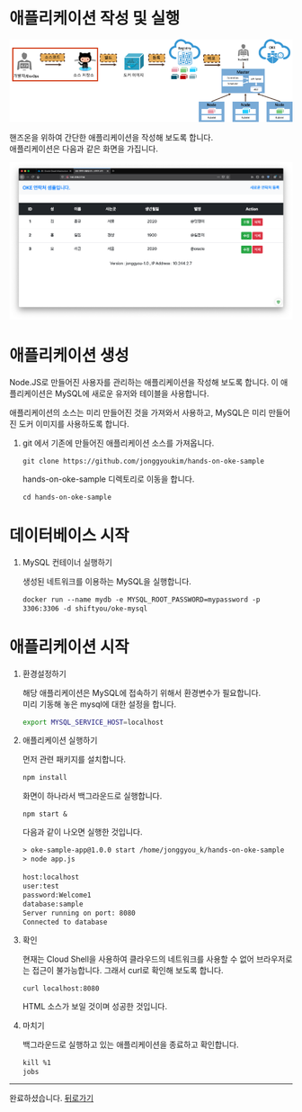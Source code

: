 # 애플리케이션 작성 및 실행

![](images/step2.png)

핸즈온을 위하여 간단한 애플리케이션을 작성해 보도록 합니다.  
애플리케이션은 다음과 같은 화면을 가집니다.

![](images/app.png)

# 애플리케이션 생성

Node.JS로 만들어진 사용자를 관리하는 애플리케이션을 작성해 보도록 합니다. 이 애플리케이션은 MySQL에 새로운 유저와 테이블을 사용합니다.

애플리케이션의 소스는 미리 만들어진 것을 가져와서 사용하고, MySQL은 미리 만들어진 도커 이미지를 사용하도록 합니다.

1. git 에서 기존에 만들어진 애플리케이션 소스를 가져옵니다.

    ~~~
    git clone https://github.com/jonggyoukim/hands-on-oke-sample
    ~~~

    hands-on-oke-sample 디렉토리로 이동을 합니다.

    ~~~
    cd hands-on-oke-sample
    ~~~


# 데이터베이스 시작
<!--
1. 인스턴스 포트 열기

    ~~~sh
    sudo firewall-cmd --add-port=3306/tcp --permanent
    sudo systemctl restart firewalld
    ~~~
-->

1. MySQL 컨테이너 실행하기

    생성된 네트워크를 이용하는 MySQL을 실행합니다.

    ~~~
    docker run --name mydb -e MYSQL_ROOT_PASSWORD=mypassword -p 3306:3306 -d shiftyou/oke-mysql 
    ~~~


# 애플리케이션 시작
<!--
1. 인스턴스 포트 열기

    ~~~sh
    sudo firewall-cmd --add-port=8080/tcp --permanent
    sudo systemctl restart firewalld
    ~~~
-->

1. 환경설정하기

    해당 애플리케이션은 MySQL에 접속하기 위해서 환경변수가 필요합니다.  
    미리 기동해 놓은 mysql에 대한 설정을 합니다.

    ~~~sh
    export MYSQL_SERVICE_HOST=localhost
    ~~~

1. 애플리케이션 실행하기  

    먼저 관련 패키지를 설치합니다.
    
    ~~~sh
    npm install
    ~~~

    화면이 하나라서 백그라운드로 실행합니다.
    
    ~~~
    npm start &
    ~~~

    다음과 같이 나오면 실행한 것입니다.

    ~~~
    > oke-sample-app@1.0.0 start /home/jonggyou_k/hands-on-oke-sample
    > node app.js

    host:localhost
    user:test
    password:Welcome1
    database:sample
    Server running on port: 8080
    Connected to database
    ~~~

1. 확인

    현재는 Cloud Shell을 사용하여 클라우드의 네트워크를 사용할 수 없어 브라우저로는 접근이 불가능합니다. 그래서 curl로 확인해 보도록 합니다.
    
    ~~~
    curl localhost:8080
    ~~~

    HTML 소스가 보일 것이며 성공한 것입니다.  
    

1. 마치기

    백그라운드로 실행하고 있는 애플리케이션을 종료하고 확인합니다.

    ~~~
    kill %1
    jobs
    ~~~


---
완료하셨습니다. <a href="javascript:history.back();">뒤로가기</a>


